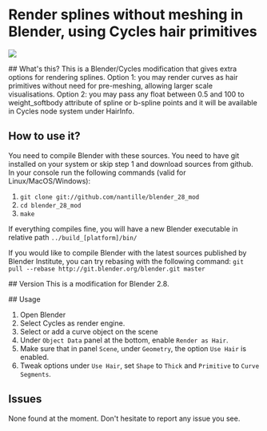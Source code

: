 # Render splines without meshing in Blender, using Cycles hair primitives

![](https://www.antillevisuals.com/technical-research/cycles_mod_splines_as_hair.jpg)

## What's this?
This is a Blender/Cycles modification that gives extra options for rendering splines.
Option 1: you may render curves as hair primitives without need for pre-meshing, allowing larger scale visualisations.
Option 2: you may pass any float between 0.5 and 100 to weight_softbody attribute of spline or b-spline points and it will be available in Cycles node system under HairInfo.

## How to use it?
You need to compile Blender with these sources. You need to have git installed on your system or skip step 1 and download sources from github.
In your console run the following commands (valid for Linux/MacOS/Windows):
1. `git clone git://github.com/nantille/blender_28_mod`
2. `cd blender_28_mod`
3. `make`

If everything compiles fine, you will have a new Blender executable in relative path `../build_[platform]/bin/`

If you would like to compile Blender with the latest sources published by Blender Institute,
you can try rebasing with the following command:
`git pull --rebase http://git.blender.org/blender.git master`

## Version
This is a modification for Blender 2.8.

## Usage
1. Open Blender
2. Select Cycles as render engine.
3. Select or add a curve object on the scene
4. Under `Object Data` panel at the bottom, enable `Render as Hair`.
5. Make sure that in panel `Scene`, under `Geometry`, the option `Use Hair` is enabled.
6. Tweak options under `Use Hair`, set `Shape` to `Thick` and `Primitive` to `Curve Segments`.

## Issues
None found at the moment. Don't hesitate to report any issue you see.